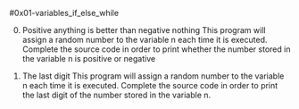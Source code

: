 #0x01-variables_if_else_while

0. Positive anything is better than negative nothing
This program will assign a random number to the variable n each time it is
executed. Complete the source code in order to print whether the number stored
in the variable n is positive or negative

1. The last digit
This program will assign a random number to the variable n each time it is
executed. Complete the source code in order to print the last digit of the
number stored in the variable n.
